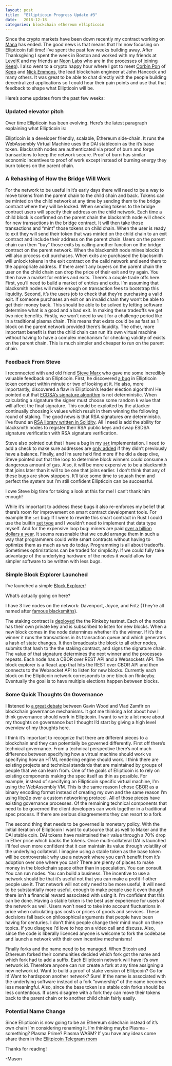 ```yaml
---
layout: post
title:  "Ellipticoin Progress Update #3"
date:   2018-12-18
categories: blockchain ethereum ellipticoin
---
```

Since the crypto markets have been down recently my contract working on [Mana](https://github.com/mana-ethereum/mana) has ended. The good news is that means that I’m now focusing on Ellipticoin full time! I’ve spent the past few weeks building away. After Thanksgiving I spent the week in Boston and worked with my friends at [LevelK](https://www.levelk.io/) and my friends ar [Neon Labs](http://neonlabs.co/) who are in the processes of joining [Keep](https://keep.network/)). I also went to a crypto happy hour where I got to meet [Corbin Pon](https://www.linkedin.com/in/corbinpon) of [Keep](https://keep.network/) and [Nick Emmons](https://www.linkedin.com/in/nickemmons), the lead blockchain engineer at John Hancock and many others. It was great to be able to chat directly with the people building decentralized applications so I could hear their pain points and use that that feedback to shape what Ellipticoin will be.

Here’s some updates from the past few weeks:

### Updated elevator pitch


Over time Ellipticoin has been evolving. Here’s the latest paragraph explaining what Ellipticoin is:

Ellipticoin is a developer friendly, scalable, Ethereum side-chain. It runs the WebAssembly Virtual Machine uses the DAI stablecoin as the it’s base token. Blacksmith nodes are authenticated via proof of burn and forge transactions to keep the network secure. Proof of burn has similar economic incentives to proof of work except instead of burning energy they burn tokens on the parent chain.


### A Rehashing of How the Bridge Will Work

For the network to be useful in it’s early days there will need to be a way to move tokens from the parent chain to the child chain and back. Tokens can be minted on the child network at any time by sending them to the bridge contract where they will be locked. When sending tokens to the bridge contract users will specify their address on the child network. Each time a child block is confirmed on the parent chain the blacksmith node will check for new transactions in the bridge contract. It will then take those transactions and “mint” those tokens on child chain. When the user is ready to exit they will send their token that was minted on the child chain to an exit contract and include their address on the parent chain. Users on the parent chain can then “buy” those exits by calling another function on the bridge contract on the parent network. When the blacksmith node mines blocks it will also process exit purchases. When exits are purchased the blacksmith will unlock tokens in the exit contract on the caild network and send them to the appropriate address. If there aren’t any buyers on the parent chain the user on the child chain can drop the price of their exit and try again. You then have a market for entries and exits.  There’s a couple trade offs here. First, you’ll need to build a market of entries and exits. I’m assuming that blacksmith nodes will make enough on transaction fees to bootstrap this liquidity. Second, it’s the users job to check that they’re purchasing a valid exit. If someone purchases an exit on an invalid chain they won’t be able to get their money back. This should be able to be solved by letting software determine what is a good and a bad exit. In making these tradeoffs we get two nice benefits. Firstly, we won’t need to wait for a challenge period like in a traditional plasma chain. This means that exists could be as fast as 1 block on the parent network provided there’s liquidity. The other, more important benefit is that the child chain can run it’s own virtual machine without having to have a complex mechanism for checking validity of exists on the parent chain. This is much simpler and cheaper to run on the parent chain.

### Feedback From Steve

I reconnected with and old friend [Steve Marx](https://twitter.com/smarx) who gave me some incredibly valuable feedback on Ellipticoin. First, he discovered [a bug](https://github.com/ellipticoin/ellipticoin-base-contracts/commit/b7c38c2fd73329d5d8701fd1feef5d920cf291f5) in Ellipticoin token contract within minute or two of looking at it. He also, more importantly, discovered a flaw in Ellipticoin’s leader election algorithm! He pointed out that [ECDSA’s signature algorithm](https://en.wikipedia.org/wiki/Elliptic_Curve_Digital_Signature_Algorithm#Signature_generation_algorithm) is not deterministic. When calculating a signature the signer must choose some random k value that will affect the final signature. This could be exploited by the attacker continually choosing k values which result in them winning the following round of staking. The good news is that RSA signatures _are_ deterministic. I’ve found an [RSA library written in Solidity](https://github.com/adriamb/SolRsaVerify). All I need is add the ability for blacksmith nodes to register their RSA public keys and swap ESDSA signature verification with RSA signature verification. 

Steve also pointed out that I have a bug in my [`set`](https://en.wikipedia.org/wiki/Set_(abstract_data_type)) implementation. I need to add a check to make sure addresses are [only added](https://github.com/ellipticoin/ellipticoin-staking-contract/blob/master/contracts/Depositable.sol#L22) if they didn’t previously have a balance. Finally, and I’m sure he’d find more if he did a deep dive, Steve pointed out that the loop to determine block winners could consume a dangerous amount of gas. Also, it will be more expensive to be a blacksmith that joins later than it will to be one that joins earlier. I don’t think that any of these bugs are show stoppers. It’ll take some time to squash them and perfect the system but I’m still confident Ellipticoin can be successful.

I owe Steve big time for taking a look at this for me! I can’t thank him enough!

While it’s important to address these bugs it also re-enforces my belief that there’s room for improvement on smart contract development tools. For example the `set` bug: If I were to rewrite this smart contract in Rust I could use the builtin [set type](https://doc.rust-lang.org/std/collections/struct.HashSet.html) and I wouldn’t need to implement that data type myself. And for the expensive loop bug: miners are paid [over a billion dollars a year](https://cryptoslate.com/report-nearly-2-5-billion-paid-annually-to-ethereum-miners-eth-issuance-woes-continue/). It seems reasonable that we could arrange them in such a way that programmers could write smart contracts without having to optimize them as much as we do today. Programming is all about tradeoffs. Sometimes optimizations can be traded for simplicity. If we could fully take advantage of the underlying hardware of the nodes it would allow for simpler software to be written with less bugs.


### Simple Block Explorer Launched

I’ve launched a simple [Block Explorer](https://block-explorer.ellipticoin.org/)!

What’s actually going on here?

I have 3 live nodes on the network: Davenport, Joyce, and Fritz (They’re all named after [famous blacksmiths](http://theconsummatedabbler.com/2016/06/25-of-the-worlds-most-famous-blacksmiths/)).

The staking contract is [deployed](https://rinkeby.etherscan.io/address/0x756d0ABF6235AB135126fe772CDaE195C3DECc0e) the the Rinkeby testnet. Each of the nodes has their own private key and is subscribed to listen for new blocks. When a new block comes in the node determines whether it’s the winner. If it’s the winner it runs the transactions in its transaction queue and which generates a hash of state changes. It then broadcasts the block to all other nodes, submits that hash to the the staking contract, and signs the signature chain. The value of that signature determines the next winner and the processes repeats. Each node has a CBOR over REST API and a Websockets API. The block explorer is a React app that hits the REST over CBOR API and then connects to the Websocket API to listen for new blocks. Currently each block on the Ellipticoin network corresponds to one block on Rinkeyby. Eventually the goal is to have multiple elections happen between blocks.


### Some Quick Thoughts On Governance

I listened to [a great debate](https://www.zeroknowledge.fm/52) between Gavin Wood and Vlad Zamfir on blockchain governance mechanisms. It got me thinking a lot about how I think governance should work in Ellipticoin. I want to write a lot more about my thoughts on governance but I thought I’d start by giving a high level overview of my thoughts here.

I think it’s important to recognize that there are different pieces to a blockchain and they can potentially be governed differently. First off there’s technical governance. From a technical perspective there’s not much difference between specifying how a virtual machine should work vs specifying how an HTML rendering engine should work. I think there are existing projects and technical standards that are maintained by groups of people that we can learn from.  One of the goals of Ellipticoin is to rely on existing components making the spec itself as thin as possible. For example, instead of specifying an Ellipticoin specific virtual machine, I’m using the WebAssembly VM. This is the same reason I chose [CBOR](http://cbor.io/) as a binary encoding format instead of creating my own and the same reason I’m using libp2p over a custom networking protocol. All of those pieces have existing governance processes. Of the remaining technical components that need to be governed the client developers can work together in a traditional spec process. If there are serious disagreements they can resort to a fork.

The second thing that needs to be governed is monetary policy. With the initial iteration of Ellipticoin I want to outsource that as well to Maker and the DAI stable coin. DAI tokens have maintained their value through a 70% drop in Ether price which backs the tokens. Once multi-collateral DAI is launched I’ll feel even more confident that it can maintain its value through volatility of the underlying collateral. I imagine using a stable token as the base token will be controversial: why use a network where you can’t benefit from it’s adoption over one where you can? There are plenty of places to make money in the blockchain space other than in speculation. You can consult. You can run nodes. You can build a business. The incentive to use a network should be that it’s useful not that you can make a profit if other people use it. That network will not only need to be more useful, it will need to be substantially more useful, enough to make people use it even though there isn’t a financial reward associated with using it. I’m confident that this can be done. Having a stable token is the best user experience for users of the network as well. Users won’t need to take into account fluctuations in price when calculating gas costs or prices of goods and services.  These decisions fall back on philosophical arguments that people have been having for centuries. I don’t think people change their mind much on these topics. If you disagree I’d love to hop on a video call and discuss. Also, since the code is liberally licenced anyone is welcome to fork the codebase and launch a network with their own incentive mechanisms!


Finally forks and the name need to be managed. When Bitcoin and Ethereum forked their communities decided which fork got the name and which fork had to add a suffix. Each Ellipticoin network will have it’s own network id. Therefore anyone can run create a fork at any time assigning a new network id. Want to build a proof of stake version of Ellitpcoin? Go for it! Want to hardspoon another network? Sure! If the name is associated with the underlying software instead of a fork “ownership” of the name becomes less meaningful. Also, since the base token is a stable coin forks should be less contentious. If users disagree with a fork they can move their tokens back to the parent chain or to another child chain fairly easily.

### Potential Name Change

Since Ellipticoin is now going to be an Ethereum sidechain instead of it’s own chain I’m considering renaming it. I’m thinking maybe Plasma - something? Plasma Prime? Plasma WASM? If you have any ideas come share them in the [Ellitpicoin Telegram room](https://t.me/ellipticoin)

Thanks for reading!

-Mason


